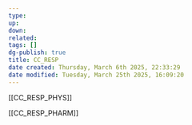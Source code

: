 ```yaml
---
type: 
up: 
down: 
related: 
tags: []
dg-publish: true
title: CC_RESP
date created: Thursday, March 6th 2025, 22:33:29
date modified: Tuesday, March 25th 2025, 16:09:20
---
```


[[CC_RESP_PHYS]]

[[CC_RESP_PHARM]]
